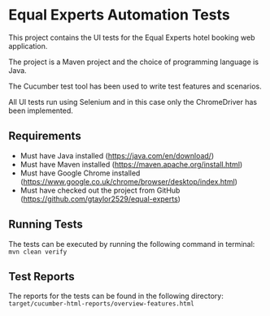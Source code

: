# Equal Experts Automation Tests

This project contains the UI tests for the Equal Experts hotel booking web application.

The project is a Maven project and the choice of programming language is Java.

The Cucumber test tool has been used to write test features and scenarios.

All UI tests run using Selenium and in this case only the ChromeDriver has been implemented.

## Requirements

- Must have Java installed (https://java.com/en/download/)
- Must have Maven installed (https://maven.apache.org/install.html)
- Must have Google Chrome installed (https://www.google.co.uk/chrome/browser/desktop/index.html)
- Must have checked out the project from GitHub (https://github.com/gtaylor2529/equal-experts)

## Running Tests

The tests can be executed by running the following command in terminal: ```mvn clean verify```

## Test Reports

The reports for the tests can be found in the following directory:
```target/cucumber-html-reports/overview-features.html```